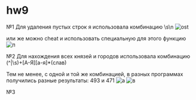 # hw9

 №1
Для удаления пустых строк я использовала комбинацию \s\n
 ![ost](https://pp.userapi.com/c846019/v846019582/64b92/a0HJGYohy3k.jpg)

или же можно cheat и использовать специальную для этого функцию
![п](https://pp.userapi.com/c846019/v846019582/64b9c/f27lbTmKUVM.jpg)

№2
Для нахождения всех князей и городов использовала комбинацию (^|\s)+[А-Я][а-я]*(слав) 


Тем не менее, с одной и той же комбинацией, в разных программах получились разные результаты: 493 и 471
![а](https://pp.userapi.com/c845420/v845420272/6b1c0/AwAeiUngFZg.jpg)
![в](https://psv4.userapi.com/c848016/u52644341/docs/d10/99ed9fd60d0e/Snimok_ekrana_2018-06-01_v_21_32_51.png?extra=iInem8puk9eyrM8MSXz9LmpOxdTzpLLrhja1sWGwzq45sI4kyCbJr1cJiiH4KkQjb7MOVUS41kxYLivjdSCZ3TOWYo-ReoIIc9-wwFK_vLrHWazqkUa0TM8Xqr9fKt0xiUr15LkFvg)


№3
